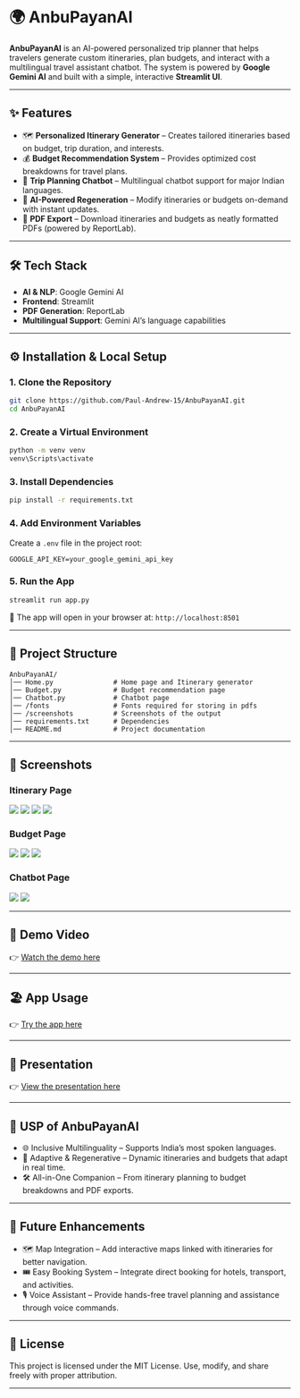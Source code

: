 # 🌍 AnbuPayanAI

**AnbuPayanAI** is an AI-powered personalized trip planner that helps travelers generate custom itineraries, plan budgets, and interact with a multilingual travel assistant chatbot. The system is powered by **Google Gemini AI** and built with a simple, interactive **Streamlit UI**.  

---

## ✨ Features  

- 🗺️ **Personalized Itinerary Generator** – Creates tailored itineraries based on budget, trip duration, and interests.  
- 💰 **Budget Recommendation System** – Provides optimized cost breakdowns for travel plans.  
- 💬 **Trip Planning Chatbot** – Multilingual chatbot support for major Indian languages.  
- 🔄 **AI-Powered Regeneration** – Modify itineraries or budgets on-demand with instant updates.  
- 📄 **PDF Export** – Download itineraries and budgets as neatly formatted PDFs (powered by ReportLab).  

---

## 🛠️ Tech Stack  

- **AI & NLP**: Google Gemini AI  
- **Frontend**: Streamlit  
- **PDF Generation**: ReportLab  
- **Multilingual Support**: Gemini AI’s language capabilities  

---
 
## ⚙️ Installation & Local Setup  

### 1. Clone the Repository  
```bash
git clone https://github.com/Paul-Andrew-15/AnbuPayanAI.git
cd AnbuPayanAI
````

### 2. Create a Virtual Environment
```bash
python -m venv venv
venv\Scripts\activate 
```

### 3. Install Dependencies

```bash
pip install -r requirements.txt
```

### 4. Add Environment Variables

Create a `.env` file in the project root:

```env
GOOGLE_API_KEY=your_google_gemini_api_key
```

### 5. Run the App

```bash
streamlit run app.py
```

🔗 The app will open in your browser at:
`http://localhost:8501`

---

## 📂 Project Structure

```
AnbuPayanAI/
│── Home.py               # Home page and Itinerary generator  
│── Budget.py             # Budget recommendation page
│── Chatbot.py            # Chatbot page
│── /fonts                # Fonts required for storing in pdfs
│── /screenshots          # Screenshots of the output
│── requirements.txt      # Dependencies  
│── README.md             # Project documentation  
```

---

## 📸 Screenshots

### Itinerary Page

![](./screenshots/AP11.PNG)
![](./screenshots/AP12.PNG)
![](./screenshots/AP13.PNG)
![](./screenshots/AP14.PNG)

### Budget Page

![](./screenshots/AP21.PNG)
![](./screenshots/AP22.PNG)
![](./screenshots/AP23.PNG)

### Chatbot Page

![](./screenshots/AP31.PNG)
![](./screenshots/AP32.PNG)


---

## 🎥 Demo Video

👉 [Watch the demo here]()

---

## 🏖️ App Usage

👉 [Try the app here](https://anbupayanai-app.streamlit.app/)

---

## 📂 Presentation
👉 [View the presentation here](https://github.com/Paul-Andrew-15/AnbuPayanAI/blob/main/AnbuPayanAI_presentation.pptx)

---

## 🎯 USP of AnbuPayanAI

* 🌐 Inclusive Multilinguality – Supports India’s most spoken languages.
* 🔄 Adaptive & Regenerative – Dynamic itineraries and budgets that adapt in real time.
* 🛠️ All-in-One Companion – From itinerary planning to budget breakdowns and PDF exports.

---

## 🔮 Future Enhancements

* 🗺️ Map Integration – Add interactive maps linked with itineraries for better navigation.
* 🎟️ Easy Booking System – Integrate direct booking for hotels, transport, and activities.
* 🎙️ Voice Assistant – Provide hands-free travel planning and assistance through voice commands.

---

## 📜 License

This project is licensed under the MIT License.
Use, modify, and share freely with proper attribution.

---

